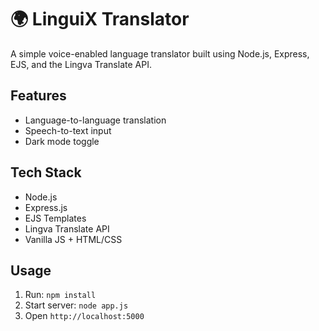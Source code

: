 # 🌍 LinguiX Translator

A simple voice-enabled language translator built using Node.js, Express, EJS, and the Lingva Translate API.

## Features
- Language-to-language translation
- Speech-to-text input
- Dark mode toggle

## Tech Stack
- Node.js
- Express.js
- EJS Templates
- Lingva Translate API
- Vanilla JS + HTML/CSS

## Usage
1. Run: `npm install`
2. Start server: `node app.js`
3. Open `http://localhost:5000`
